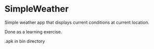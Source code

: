 # SimpleWeather
Simple weather app that displays current conditions at current location.

Done as a learning exercise.

.apk in bin directory
